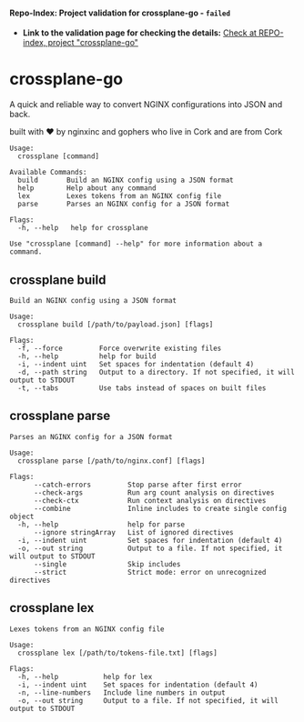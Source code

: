 #### Repo-Index: Project validation for **crossplane-go** - `failed`

- **Link to the validation page for checking the details:** [Check at REPO-index, project "crossplane-go"](https://gitswarm.f5net.com/indigo/repo-index/blob/master/repos_list.md#crossplane-go)

# crossplane-go

A quick and reliable way to convert NGINX configurations into JSON and back.

built with ❤ by nginxinc and gophers who live in Cork and are from Cork

```
Usage:
  crossplane [command]

Available Commands:
  build       Build an NGINX config using a JSON format
  help        Help about any command
  lex         Lexes tokens from an NGINX config file
  parse       Parses an NGINX config for a JSON format

Flags:
  -h, --help   help for crossplane

Use "crossplane [command] --help" for more information about a command.
```

## crossplane build

```
Build an NGINX config using a JSON format

Usage:
  crossplane build [/path/to/payload.json] [flags]

Flags:
  -f, --force         Force overwrite existing files
  -h, --help          help for build
  -i, --indent uint   Set spaces for indentation (default 4)
  -d, --path string   Output to a directory. If not specified, it will output to STDOUT
  -t, --tabs          Use tabs instead of spaces on built files
```

## crossplane parse

```
Parses an NGINX config for a JSON format

Usage:
  crossplane parse [/path/to/nginx.conf] [flags]

Flags:
      --catch-errors         Stop parse after first error
      --check-args           Run arg count analysis on directives
      --check-ctx            Run context analysis on directives
      --combine              Inline includes to create single config object
  -h, --help                 help for parse
      --ignore stringArray   List of ignored directives
  -i, --indent uint          Set spaces for indentation (default 4)
  -o, --out string           Output to a file. If not specified, it will output to STDOUT
      --single               Skip includes
      --strict               Strict mode: error on unrecognized directives
```

## crossplane lex

```
Lexes tokens from an NGINX config file

Usage:
  crossplane lex [/path/to/tokens-file.txt] [flags]

Flags:
  -h, --help           help for lex
  -i, --indent uint    Set spaces for indentation (default 4)
  -n, --line-numbers   Include line numbers in output
  -o, --out string     Output to a file. If not specified, it will output to STDOUT
```
